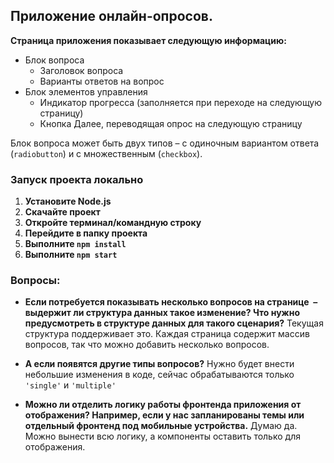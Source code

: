 ## Приложение онлайн-опросов. 

**Страница приложения показывает следующую информацию:**

- Блок вопроса
	- Заголовок вопроса
	- Варианты ответов на вопрос
- Блок элементов управления
	- Индикатор прогресса (заполняется при переходе на следующую страницу)
	- Кнопка Далее, переводящая опрос на следующую страницу

Блок вопроса может быть двух типов – с одиночным вариантом ответа (`radiobutton`) и с множественным (`checkbox`).

### Запуск проекта локально

1. **Установите Node.js**
2. **Скачайте проект**
3. **Откройте терминал/командную строку**
4. **Перейдите в папку проекта**
5. **Выполните `npm install`**
6. **Выполните `npm start`**

### Вопросы:

-  **Если потребуется показывать несколько вопросов на странице  – выдержит ли структура данных такое изменение? Что нужно предусмотреть в структуре данных для такого сценария?**
   Текущая структура поддерживает это. Каждая страница содержит массив вопросов, так что можно добавить несколько вопросов.

- **А если появятся другие типы вопросов?**
   Нужно будет внести небольшие изменения в коде, сейчас обрабатываются только `'single'` и `'multiple'`

- **Можно ли отделить логику работы фронтенда приложения от отображения? Например, если у нас запланированы темы или отдельный фронтенд под мобильные устройства.**
   Думаю да. Можно вынести всю логику, а компоненты оставить только для отображения.

